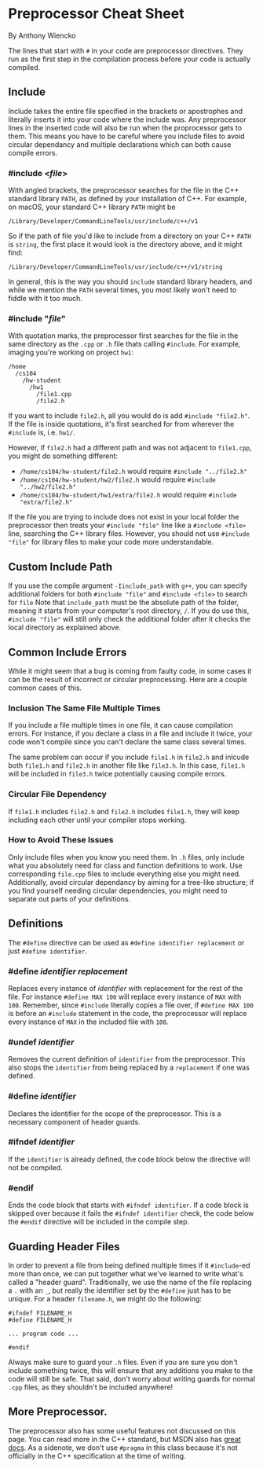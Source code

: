# Preprocessor Cheat Sheet

By Anthony Wiencko

The lines that start with `#` in your code are preprocessor directives.
They run as the first step in the compilation process before your code is actually compiled.

## Include

Include takes the entire file specified in the brackets or apostrophes and literally inserts it into your code where the include was.
Any preprocessor lines in the inserted code will also be run when the proprocessor gets to them.
This means you have to be careful where you include files to avoid circular dependancy and multiple declarations which can both cause compile errors.

### #include \<_file_>

With angled brackets, the preprocessor searches for the file in the C++ standard library `PATH`, as defined by your installation of C++.
For example, on macOS, your standard C++ library `PATH` might be

```
/Library/Developer/CommandLineTools/usr/include/c++/v1
```

So if the path of file you'd like to include from a directory on your C++ `PATH` is `string`, the first place it would look is the directory above, and it might find:

```
/Library/Developer/CommandLineTools/usr/include/c++/v1/string
```

In general, this is the way you should `include` standard library headers, and while we mention the `PATH` several times, you most likely won't need to fiddle with it too much.

### #include "_file_"

With quotation marks, the preprocessor first searches for the file in the same directory as the `.cpp` or `.h` file thats calling `#include`.
For example, imaging you're working on project `hw1`:

```
/home
  /cs104
    /hw-student
      /hw1
        /file1.cpp
        /file2.h
```

If you want to include `file2.h`, all you would do is add `#include "file2.h"`.
If the file is inside quotations, it's first searched for from wherever the `#include` is, i.e. `hw1/`.

However, if `file2.h` had a different path and was not adjacent to `file1.cpp`, you might do something different:

- `/home/cs104/hw-student/file2.h` would require `#include "../file2.h"`
- `/home/cs104/hw-student/hw2/file2.h` would require `#include "../hw2/file2.h"`
- `/home/cs104/hw-student/hw1/extra/file2.h` would require `#include "extra/file2.h"`

If the file you are trying to include does not exist in your local folder the preprocessor then treats your `#include "file"` line like a `#include <file>` line, searching the C++ library files.
However, you should not use `#include "file"` for library files to make your code more understandable.

## Custom Include Path

If you use the compile argument `-Iinclude_path` with `g++`, you can specify additional folders for both `#include "file"` and `#include <file>` to search for `file`
Note that `include_path` must be the absolute path of the folder, meaning it starts from your computer's root directory, `/`.
If you do use this, `#include "file"` will still only check the additional folder after it checks the local directory as explained above.

## Common Include Errors

While it might seem that a bug is coming from faulty code, in some cases it can be the result of incorrect or circular preprocessing.
Here are a couple common cases of this.

### Inclusion The Same File Multiple Times

If you include a file multiple times in one file, it can cause compilation errors.
For instance, if you declare a class in a file and include it twice, your code won't compile since you can't declare the same class several times.

The same problem can occur if you include `file1.h` in `file2.h` and inlcude both `file1.h` and `file2.h` in another file like `file3.h`.
In this case, `file1.h` will be included in `file3.h` twice potentially causing compile errors.

### Circular File Dependency

If `file1.h` includes `file2.h` and `file2.h` includes `file1.h`, they will keep including each other until your compiler stops working. 

### How to Avoid These Issues

Only include files when you know you need them.
In `.h` files, only include what you absolutely need for class and function definitions to work.
Use corresponding `file.cpp` files to include everything else you might need.
Additionally, avoid circular dependancy by aiming for a tree-like structure; if you find yourself needing circular dependencies, you might need to separate out parts of your definitions.

## Definitions

The `#define` directive can be used as `#define identifier replacement` or just `#define identifier`.

### #define _identifier_ _replacement_

Replaces every instance of *identifier* with replacement for the rest of the file.
For instance `#define MAX 100` will replace every instance of `MAX` with `100`. Remember, since `#include` literally copies a file over, if `#define MAX 100` is before an `#include` statement in the code, the preprocessor will replace every instance of `MAX` in the included file with `100`.

### #undef _identifier_

Removes the current definition of `identifier` from the preprocessor.
This also stops the `identifier` from being replaced by a `replacement` if one was defined.

### #define _identifier_

Declares the identifier for the scope of the preprocessor.
This is a necessary component of header guards.

### #ifndef _identifier_

If the `identifier` is already defined, the code block below the directive will not be compiled. 

### #endif

Ends the code block that starts with `#ifndef identifier`.
If a code block is skipped over because it fails the `#ifndef identifier` check, the code below the `#endif` directive will be included in the compile step.

## Guarding Header Files

In order to prevent a file from being defined multiple times if it `#include`-ed more than once, we can put together what we've learned to write what's called a "header guard".
Traditionally, we use the name of the file replacing a `.` with an `_`, but really the identifier set by the `#define` just has to be unique.
For a header `filename.h`, we might do the following:

```
#ifndef FILENAME_H
#define FILENAME_H

... program code ...

#endif
```

Always make sure to guard your `.h` files.
Even if you are sure you don't include something twice, this will ensure that any additions you make to the code will still be safe.
That said, don't worry about writing guards for normal `.cpp` files, as they shouldn't be included anywhere!

## More Preprocessor.

The preprocessor also has some useful features not discussed on this page. 
You can read more in the C++ standard, but MSDN also has [great docs](https://docs.microsoft.com/en-us/cpp/preprocessor/preprocessor-directives?view=vs-2019).
As a sidenote, we don't use `#pragma` in this class because it's not officially in the C++ specification at the time of writing.
